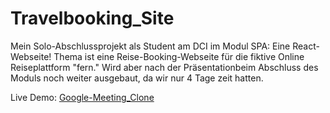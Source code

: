 # Travelbooking_Site
Mein Solo-Abschlussprojekt als Student am DCI im Modul SPA: Eine React-Webseite!
Thema ist eine Reise-Booking-Webseite für die fiktive Online Reiseplattform "fern."
Wird aber nach der Präsentationbeim Abschluss des Moduls noch weiter ausgebaut, da wir nur 4 Tage zeit hatten.

Live Demo: [Google-Meeting_Clone](https://RalfSmith69.github.io/Google-Meeting_Clone)
